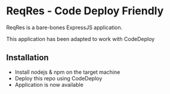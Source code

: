 ReqRes - Code Deploy Friendly
======

ReqRes is a bare-bones ExpressJS application.

This application has been adapted to work with CodeDeploy

## Installation

* Install nodejs & npm on the target machine
* Deploy this repo using CodeDeploy
* Application is now available
